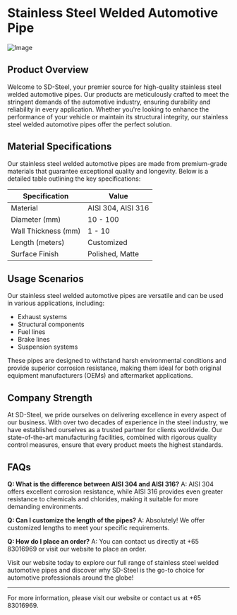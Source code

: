 # Stainless Steel Welded Automotive Pipe

![Image](https://github.com/user-attachments/assets/2567258e-e124-4816-932d-1809bd27ef0b)

## Product Overview

Welcome to SD-Steel, your premier source for high-quality stainless steel welded automotive pipes. Our products are meticulously crafted to meet the stringent demands of the automotive industry, ensuring durability and reliability in every application. Whether you're looking to enhance the performance of your vehicle or maintain its structural integrity, our stainless steel welded automotive pipes offer the perfect solution.

## Material Specifications

Our stainless steel welded automotive pipes are made from premium-grade materials that guarantee exceptional quality and longevity. Below is a detailed table outlining the key specifications:

| Specification         | Value                  |
|-----------------------|------------------------|
| Material              | AISI 304, AISI 316     |
| Diameter (mm)         | 10 - 100               |
| Wall Thickness (mm)   | 1 - 10                 |
| Length (meters)       | Customized             |
| Surface Finish        | Polished, Matte        |

## Usage Scenarios

Our stainless steel welded automotive pipes are versatile and can be used in various applications, including:
- Exhaust systems
- Structural components
- Fuel lines
- Brake lines
- Suspension systems

These pipes are designed to withstand harsh environmental conditions and provide superior corrosion resistance, making them ideal for both original equipment manufacturers (OEMs) and aftermarket applications.

## Company Strength

At SD-Steel, we pride ourselves on delivering excellence in every aspect of our business. With over two decades of experience in the steel industry, we have established ourselves as a trusted partner for clients worldwide. Our state-of-the-art manufacturing facilities, combined with rigorous quality control measures, ensure that every product meets the highest standards.

## FAQs

**Q: What is the difference between AISI 304 and AISI 316?**
A: AISI 304 offers excellent corrosion resistance, while AISI 316 provides even greater resistance to chemicals and chlorides, making it suitable for more demanding environments.

**Q: Can I customize the length of the pipes?**
A: Absolutely! We offer customized lengths to meet your specific requirements.

**Q: How do I place an order?**
A: You can contact us directly at +65 83016969 or visit our website to place an order.

Visit our website today to explore our full range of stainless steel welded automotive pipes and discover why SD-Steel is the go-to choice for automotive professionals around the globe!

---

For more information, please visit our website or contact us at +65 83016969.